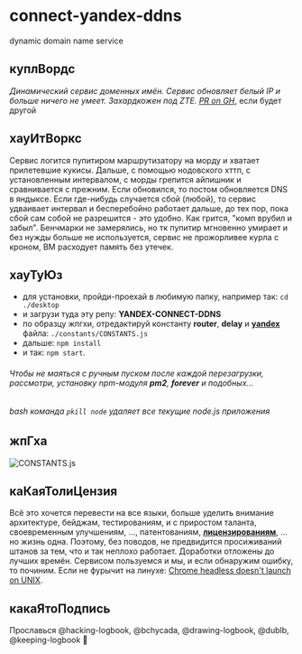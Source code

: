 # connect-yandex-ddns
dynamic domain name service
## куплВордс
*Динамический сервис доменных имён. Сервис обновляет белый IP и больше ничего не умеет. Захардкожен под ZTE. [PR on GH](https://opensource.guide/how-to-contribute/)*, если будет другой
## хауИтВоркс
Сервис логится пупитиром маршрутизатору на морду и хватает прилетевшие кукисы. Дальше, с помощью нодовского хттп, с установленным интервалом, с морды грепится айпишник и сравнивается с прежним. Если обновился, то постом обновляется DNS в яндыксе. Если где-нибудь случается сбой (любой), то сервис удваивает интервал и бесперебойно работает дальше, до тех пор, пока сбой сам собой не разрешится - это удобно. Как грится, "комп врубил и забыл". Бенчмарки не замерялись, но тк пупитир мгновенно умирает и без нужды больше не используется, сервис не прожорливее курла с кроном, ВМ расходует память без утечек.
## хауТуЮз
- для установки, пройди-проехай в любимую папку, например так: ```cd ./desktop```
- и загрузи туда эту репу: **YANDEX-CONNECT-DDNS**
- по образцу жпгхи, отредактируй константу **router**, **delay** и **[yandex](yandex.ru/dev/connect/directory/api/concepts/domains/dns-records-via-pdd.html)** файла: ```./constants/CONSTANTS.js```
- дальше: ```npm install```
- и так: ```npm start```. 
###### *Чтобы не маяться с ручным пуском после каждой перезагрузки, рассмотри, установку npm-модуля **pm2**, **forever** и подобных…*
###### bash команда ```pkill node``` удаляет все текущие node.js приложения
## жпГха
![CONSTANTS.js](./constants/constants.js.jpg)

## каКаяТолиЦензия
Всё это хочется перевести на все языки, больше уделить внимание архитектуре, бейджам, тестированиям, и с приростом таланта, своевременным улучшениям, …, патентованиям, **[лицензированиям](./LICENSE)**, …но жизнь одна. Поэтому, без поводов, не предвидится просиживаний штанов за тем, что и так неплохо работает. Доработки отложены до лучших времён. Сервисом пользуемся и мы, и если обнаружим ошибку, то починим. Если не фурычит на линухе: [Chrome headless doesn't launch on UNIX](https://github.com/puppeteer/puppeteer/blob/main/docs/troubleshooting.md#chrome-headless-doesnt-launch-on-unix).
## какаЯтоПодпись
Прославься @hacking-logbook, @bchycada, @drawing-logbook, @dublb, @keeping-logbook 💚
